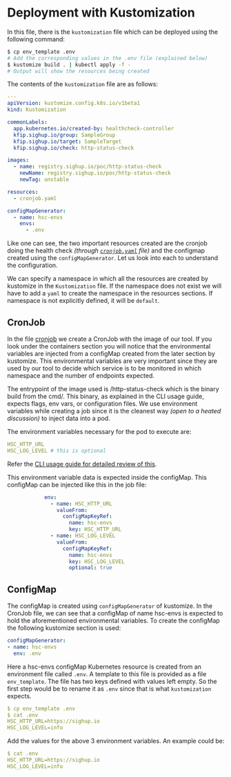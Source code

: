# Deployment with Kustomization

In this file, there is the `kustomization` file which can be deployed using the
following command:

```sh
$ cp env_template .env
# Add the corresponding values in the .env file (explained below)
$ kustomize build . | kubectl apply -f -
# Output will show the resources being created
```

The contents of the `kustomization` file are as follows:

```yaml
---
apiVersion: kustomize.config.k8s.io/v1beta1
kind: Kustomization

commonLabels:
  app.kubernetes.io/created-by: healthcheck-controller
  kfip.sighup.io/group: SampleGroup
  kfip.sighup.io/target: SampleTarget
  kfip.sighup.io/check: http-status-check

images:
  - name: registry.sighup.io/poc/http-status-check
    newName: registry.sighup.io/poc/http-status-check
    newTag: unstable

resources:
  - cronjob.yaml

configMapGenerator:
  - name: hsc-envs
    envs:
      - .env
```

Like one can see, the two important resources created are
the cronjob doing the health check *(through [`cronjob.yaml`](cronjob.yaml) file)*
and the configmap created using the `configMapGenerator`.
Let us look into each to understand the configuration.

We can specify a namespace in which
all the resources are created by kustomize in the `Kustomization` file. If the
namespace does not exist we will have to add a `yaml` to create the namespace in
the resources sections. If namespace is not explicitly defined, it will be `default`.

## CronJob

In the file [cronjob](./http-status-check-cronjob)
we create a CronJob with the image of our tool. If you look under the containers
section you will notice that the environmental variables are injected from a
configMap created from the later section by kustomize. This environmental
variables are very important since they are used by our tool to decide which
service is to be monitored in which namespace and the number of endpoints
expected.

The entrypoint of the image used is /http-status-check which is
the binary build from the cmd/. This binary, as explained in the CLI usage guide,
expects flags, env vars, or configuration files. We use environment variables
while creating a job since it is the cleanest way *(open to a heated discussion)*
to inject data into a pod.

The environment variables necessary for the pod to execute are:

```yaml
HSC_HTTP_URL
HSC_LOG_LEVEL # this is optional
```

Refer the [CLI usage guide for detailed review of
this](../../cmd/http-status-check/README.md).

This environment variable data is expected inside the configMap. This configMap
can be injected like this in the job file:

``` yaml
            env:
              - name: HSC_HTTP_URL
                valueFrom:
                  configMapKeyRef:
                    name: hsc-envs
                    key: HSC_HTTP_URL
              - name: HSC_LOG_LEVEL
                valueFrom:
                  configMapKeyRef:
                    name: hsc-envs
                    key: HSC_LOG_LEVEL
                    optional: true
```

## ConfigMap

The configMap is created using `configMapGenerator` of kustomize. In the CronJob
file, we can see that a configMap of name hsc-envs is expected to hold the
aforementioned environmental variables. To create the configMap the following
kustomize section is used:

``` yaml
configMapGenerator:
- name: hsc-envs
  env: .env
```

Here a hsc-envs configMap Kubernetes resource is created from an environment
file called `.env`. A template to this file is provided as a file
`env_template`. The file has two keys defined with values left empty. So the
first step would be to rename it as `.env` since that is what `kustomization`
expects.

``` yaml
$ cp env_template .env
$ cat .env
HSC_HTTP_URL=https://sighup.io
HSC_LOG_LEVEL=info
```

Add the values for the above 3 environment variables. An example could be:

```yaml
$ cat .env
HSC_HTTP_URL=https://sighup.io
HSC_LOG_LEVEL=info
```

